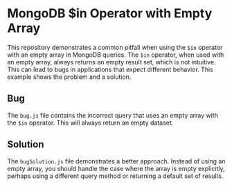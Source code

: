 # MongoDB $in Operator with Empty Array

This repository demonstrates a common pitfall when using the `$in` operator with an empty array in MongoDB queries.  The `$in` operator, when used with an empty array, always returns an empty result set, which is not intuitive. This can lead to bugs in applications that expect different behavior.  This example shows the problem and a solution.

## Bug
The `bug.js` file contains the incorrect query that uses an empty array with the `$in` operator.  This will always return an empty dataset.

## Solution
The `bugSolution.js` file demonstrates a better approach. Instead of using an empty array, you should handle the case where the array is empty explicitly, perhaps using a different query method or returning a default set of results.